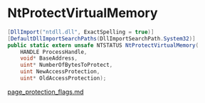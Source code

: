 # NtProtectVirtualMemory

```csharp
[DllImport("ntdll.dll", ExactSpelling = true)]
[DefaultDllImportSearchPaths(DllImportSearchPath.System32)]
public static extern unsafe NTSTATUS NtProtectVirtualMemory(
    HANDLE ProcessHandle,
    void* BaseAddress,
    uint* NumberOfBytesToProtect,
    uint NewAccessProtection,
    uint* OldAccessProtection);
```

[page\_protection\_flags.md](../memory/page\_protection\_flags.md "mention")
